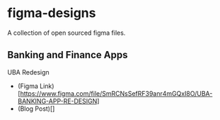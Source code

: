 # figma-designs
A collection of open sourced figma files.

## Banking and Finance Apps

UBA Redesign
- (Figma Link)[https://www.figma.com/file/SmRCNsSefRF39anr4mGQxI8O/UBA-BANKING-APP-RE-DESIGN]
- (Blog Post)[]

